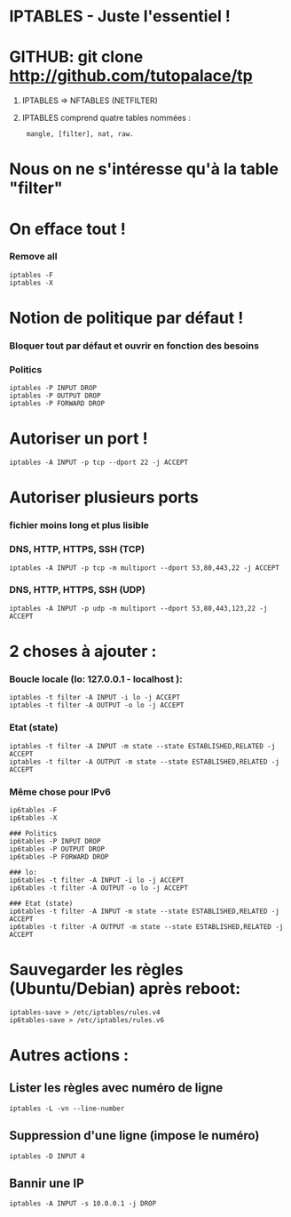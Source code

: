 
# IPTABLES - Juste l'essentiel !
# GITHUB:  git clone http://github.com/tutopalace/tp 


1. IPTABLES => NFTABLES   (NETFILTER)
2. IPTABLES comprend quatre tables nommées :   
        
        mangle, [filter], nat, raw.


# Nous on ne s'intéresse qu'à la table "filter" 

# On efface tout !
### Remove all  
    iptables -F
    iptables -X

# Notion de politique par défaut !
### Bloquer tout par défaut et ouvrir en fonction des besoins

### Politics
    iptables -P INPUT DROP
    iptables -P OUTPUT DROP
    iptables -P FORWARD DROP


# Autoriser un port !
    iptables -A INPUT -p tcp --dport 22 -j ACCEPT


# Autoriser plusieurs ports 
### fichier moins long et plus lisible

### DNS, HTTP, HTTPS, SSH (TCP)
    iptables -A INPUT -p tcp -m multiport --dport 53,80,443,22 -j ACCEPT

### DNS, HTTP, HTTPS, SSH (UDP)
    iptables -A INPUT -p udp -m multiport --dport 53,80,443,123,22 -j ACCEPT


# 2 choses à ajouter : 

### Boucle locale (lo: 127.0.0.1 - localhost  ): 
    iptables -t filter -A INPUT -i lo -j ACCEPT
    iptables -t filter -A OUTPUT -o lo -j ACCEPT

### Etat (state)
    iptables -t filter -A INPUT -m state --state ESTABLISHED,RELATED -j ACCEPT
    iptables -t filter -A OUTPUT -m state --state ESTABLISHED,RELATED -j ACCEPT


### Même chose pour IPv6

    ip6tables -F
    ip6tables -X

    ### Politics
    ip6tables -P INPUT DROP
    ip6tables -P OUTPUT DROP
    ip6tables -P FORWARD DROP

    ### lo: 
    ip6tables -t filter -A INPUT -i lo -j ACCEPT
    ip6tables -t filter -A OUTPUT -o lo -j ACCEPT

    ### Etat (state)
    ip6tables -t filter -A INPUT -m state --state ESTABLISHED,RELATED -j ACCEPT
    ip6tables -t filter -A OUTPUT -m state --state ESTABLISHED,RELATED -j ACCEPT



# Sauvegarder les règles (Ubuntu/Debian) après reboot: 
    iptables-save > /etc/iptables/rules.v4
    ip6tables-save > /etc/iptables/rules.v6



# Autres actions : 

## Lister les règles avec numéro de ligne  
    iptables -L -vn --line-number

## Suppression d'une ligne (impose le numéro)  
    iptables -D INPUT 4

## Bannir une IP   
    iptables -A INPUT -s 10.0.0.1 -j DROP

